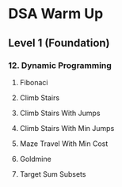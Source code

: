 # DSA Warm Up

## Level 1 (Foundation)

### 12. Dynamic Programming

1. Fibonaci
2. Climb Stairs
3. Climb Stairs With Jumps
4. Climb Stairs With Min Jumps
5. Maze Travel With Min Cost
6. Goldmine

7. Target Sum Subsets
